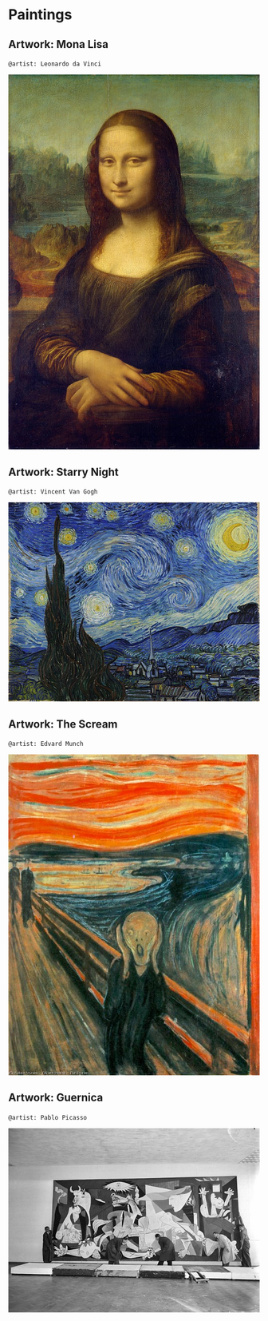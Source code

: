 # Paintings

## Artwork: Mona Lisa

`@artist: Leonardo da Vinci`

![Mona Lisa](medias/painting-mona-lisa.png "Most famous painting")


## Artwork: Starry Night

`@artist: Vincent Van Gogh`

![Starry Night](medias/painting-starry-night.png)


## Artwork: The Scream

`@artist: Edvard Munch`

![The Scream](medias/painting-the-scream.png)


## Artwork: Guernica

`@artist: Pablo Picasso`

![Guernica](medias/painting-guernica.png)
